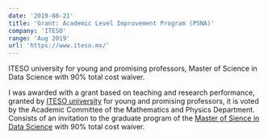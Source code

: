 ```yaml
---
date: '2019-08-21'
title: 'Grant: Academic Level Improvement Program (PSNA)'
company: 'ITESO'
range: 'Aug 2019'
url: 'https://www.iteso.mx/'
---
```


ITESO university for young and promising professors, Master of Science in Data Science with 90% total cost waiver.

I was awarded with a grant based on teaching and research performance, granted by 
[ITESO university](https://iteso.mx/) for young and promising professors, it is voted by the Academic
Committee of the Mathematics and Physics Department. Consists of an invitation to the graduate program
of the  [Master of Sience in Data Science](https://posgrados.iteso.mx/en/maestria-ciencia-datos) with 90% 
total cost waiver.
